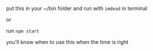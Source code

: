 put this in your ~/bin folder and run with `imdead` in terminal

or 

run `npm start`

you'll know when to use this when the time is right
